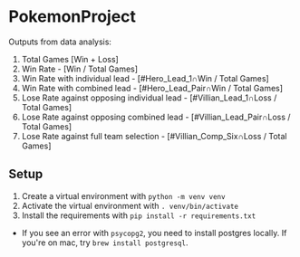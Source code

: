 # PokemonProject
Outputs from data analysis:
1. Total Games [Win + Loss]
2. Win Rate - [Win / Total Games]
3. Win Rate with individual lead - [#Hero_Lead_1∩Win / Total Games]
3. Win Rate with combined lead - [#Hero_Lead_Pair∩Win / Total Games]
4. Lose Rate against opposing individual lead - [#Villian_Lead_1∩Loss / Total Games]
5. Lose Rate against opposing combined lead - [#Villian_Lead_Pair∩Loss / Total Games]
6. Lose Rate against full team selection - [#Villian_Comp_Six∩Loss / Total Games]

## Setup

1. Create a virtual environment with `python -m venv venv`
2. Activate the virtual environment with `. venv/bin/activate`
3. Install the requirements with `pip install -r requirements.txt`
  - If you see an error with `psycopg2`, you need to install postgres locally. If you're on mac, try `brew install postgresql`.
